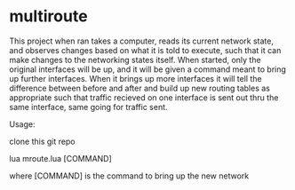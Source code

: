 multiroute
==========

This project when ran takes a computer, reads its current network
state, and observes changes based on what it is told to execute, such
that it can make changes to the networking states itself.
When started, only the original interfaces will be up, and it will
be given a command meant to bring up further interfaces.
When it brings up more interfaces it will tell the difference between
before and after and build up new routing tables as appropriate
such that traffic recieved on one interface is sent out thru the
same interface, same going for traffic sent.

Usage:

clone this git repo

lua mroute.lua [COMMAND]

where [COMMAND] is the command to bring up the new network

